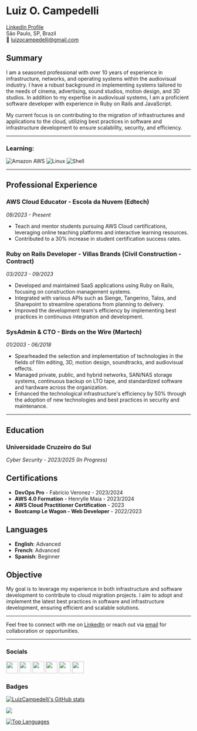 # Luiz O. Campedelli

[LinkedIn Profile](https://www.linkedin.com/in/luiz-otavio-campedelli)  
São Paulo, SP, Brazil  
📧 [luizocampedelli@gmail.com](mailto:luizocampedelli@gmail.com) 

## Summary

I am a seasoned professional with over 10 years of experience in infrastructure, networks, and operating systems within the audiovisual industry. I have a robust background in implementing systems tailored to the needs of cinema, advertising, sound studios, motion design, and 3D studios. In addition to my expertise in audiovisual systems, I am a proficient software developer with experience in Ruby on Rails and JavaScript.

My current focus is on contributing to the migration of infrastructures and applications to the cloud, utilizing best practices in software and infrastructure development to ensure scalability, security, and efficiency.

---

### Learning: 
![Amazon AWS](https://img.shields.io/badge/Amazon_AWS-232F3E?style=for-the-badge&logo=amazon-aws&logoColor=white)
![Linux](https://img.shields.io/badge/Linux-E34F26?style=for-the-badge&logo=linux&logoColor=black) 
![Shell](https://img.shields.io/badge/Shell_Script-121011?style=for-the-badge&logo=gnu-bash&logoColor=white)

---

## Professional Experience

### AWS Cloud Educator - Escola da Nuvem (Edtech)
*09/2023 - Present*

- Teach and mentor students pursuing AWS Cloud certifications, leveraging online teaching platforms and interactive learning resources.
- Contributed to a 30% increase in student certification success rates.

### Ruby on Rails Developer - Villas Brands (Civil Construction - Contract)
*03/2023 - 09/2023*

- Developed and maintained SaaS applications using Ruby on Rails, focusing on construction management systems.
- Integrated with various APIs such as Sienge, Tangerino, Talos, and Sharepoint to streamline operations from planning to delivery.
- Improved the development team's efficiency by implementing best practices in continuous integration and development.

### SysAdmin & CTO - Birds on the Wire (Martech)
*01/2003 - 06/2018*

- Spearheaded the selection and implementation of technologies in the fields of film editing, 3D, motion design, soundtracks, and audiovisual effects.
- Managed private, public, and hybrid networks, SAN/NAS storage systems, continuous backup on LTO tape, and standardized software and hardware across the organization.
- Enhanced the technological infrastructure's efficiency by 50% through the adoption of new technologies and best practices in security and maintenance.

---

## Education

### Universidade Cruzeiro do Sul
*Cyber Security - 2023/2025 (In Progress)*

## Certifications

- **DevOps Pro** - Fabrício Veronez - 2023/2024
- **AWS 4.0 Formation** - Henrylle Maia - 2023/2024
- **AWS Cloud Practitioner Certification** - 2023
- **Bootcamp Le Wagon - Web Developer** - 2022/2023

## Languages

- **English**: Advanced
- **French**: Advanced
- **Spanish**: Beginner

## Objective

My goal is to leverage my experience in both infrastructure and software development to contribute to cloud migration projects. I aim to adopt and implement the latest best practices in software and infrastructure development, ensuring efficient and scalable solutions.

---

Feel free to connect with me on [LinkedIn](https://www.linkedin.com/in/luiz-otavio-campedelli) or reach out via [email](mailto:luizocampedelli@gmail.com) for collaboration or opportunities.

---

### Socials

<p align="left">
<a href="https://www.dev.to/luizcampedelli" target="_blank" rel="noreferrer"><img src="https://raw.githubusercontent.com/danielcranney/readme-generator/main/public/icons/socials/devdotto-dark.svg" width="32" height="32" /></a>
<a href="https://www.github.com/LuizCampedelli" target="_blank" rel="noreferrer"><img src="https://raw.githubusercontent.com/danielcranney/readme-generator/main/public/icons/socials/github-dark.svg" width="32" height="32" /></a>
<a href="http://www.instagram.com/luiz_campedelli" target="_blank" rel="noreferrer"><img src="https://raw.githubusercontent.com/danielcranney/readme-generator/main/public/icons/socials/instagram.svg" width="32" height="32" /></a>
<a href="https://www.linkedin.com/in/LuizCampedelli" target="_blank" rel="noreferrer"><img src="https://raw.githubusercontent.com/danielcranney/readme-generator/main/public/icons/socials/linkedin.svg" width="32" height="32" /></a>
<a href="http://www.medium.com/luizocampedelli" target="_blank" rel="noreferrer"><img src="https://raw.githubusercontent.com/danielcranney/readme-generator/main/public/icons/socials/medium-dark.svg" width="32" height="32" /></a>
<a href="https://www.twitter.com/luizocampedelli" target="_blank" rel="noreferrer"><img src="https://raw.githubusercontent.com/danielcranney/readme-generator/main/public/icons/socials/twitter.svg" width="32" height="32" /></a>
</p>

### Badges

<a href="http://www.github.com/LuizCampedelli"><img src="https://github-readme-stats.vercel.app/api?username=LuizCampedelli&show_icons=true&hide=&count_private=true&title_color=0891b2&text_color=ffffff&icon_color=0891b2&bg_color=1c1917&hide_border=true&show_icons=true" alt="LuizCampedelli's GitHub stats" /></a>

<a href="http://www.github.com/LuizCampedelli"><img src="https://github-readme-streak-stats.herokuapp.com/?user=LuizCampedelli&stroke=ffffff&background=1c1917&ring=0891b2&fire=0891b2&currStreakNum=ffffff&currStreakLabel=0891b2&sideNums=ffffff&sideLabels=ffffff&dates=ffffff&hide_border=true" /></a>

<a href="https://github.com/LuizCampedelli" align="left"><img src="https://github-readme-stats.vercel.app/api/top-langs/?username=LuizCampedelli&langs_count=10&title_color=0891b2&text_color=ffffff&icon_color=0891b2&bg_color=1c1917&hide_border=true&locale=en&custom_title=Top%20%Languages" alt="Top Languages" /></a>
